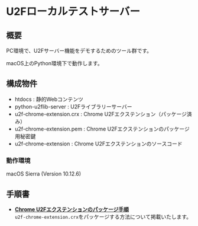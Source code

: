 # U2Fローカルテストサーバー

## 概要
PC環境で、U2Fサーバー機能をデモするためのツール群です。

macOS上のPython環境下で動作します。

## 構成物件
* htdocs : 静的Webコンテンツ
* python-u2flib-server : U2Fライブラリーサーバー
* u2f-chrome-extension.crx : Chrome U2Fエクステンション（パッケージ済み）
* u2f-chrome-extension.pem : Chrome U2Fエクステンションのパッケージ用秘密鍵
* u2f-chrome-extension : Chrome U2Fエクステンションのソースコード

### 動作環境
macOS Sierra (Version 10.12.6)

## 手順書

- <b>[Chrome U2Fエクステンションのパッケージ手順](documents/CHROMEEXTPACK.md) </b><br>
`u2f-chrome-extension.crx`をパッケージする方法について掲載いたします。

